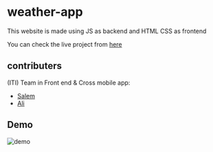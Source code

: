 # weather-app

This website is made using JS as backend and HTML CSS as frontend

You can check the live project from [here](https://weatherapp-iti-frontend.netlify.app/src/login.html)

## contributers

(ITI) Team in Front end & Cross mobile app:

- [Salem](https://github.com/musalem303)
- [Ali](https://github.com/alikhaled17)

## Demo

![demo](./weather.gif)
